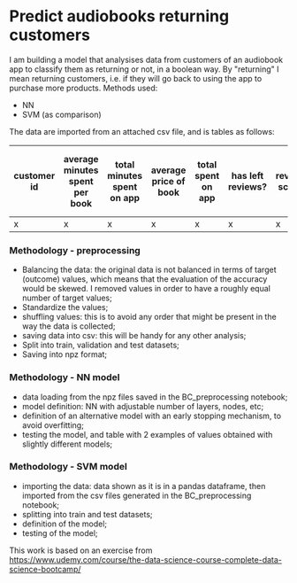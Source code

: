 # Predict audiobooks returning customers

I am building a model that analysises data from customers of an audiobook app to classify them as returning or not, in a boolean way. By "returning" I mean returning customers, i.e. if they will go back to using the app to purchase more products.
Methods used:
- NN
- SVM (as comparison)

The data are imported from an attached csv file, and is tables as follows:

| customer id | average minutes spent per book | total minutes spent on app  |average price of book   |total spent on app   |has left reviews?|review score|completion fraction| minutes listened |number of support requests|Last visited time minus purchase date| Target (dependent variable)|
|---------------|-------|---|---|---|---|---|---|---|---|---|---|
|   x   |   x    |  x | x  | x  |x|x|x|x|x|x|x|

### Methodology - preprocessing

- Balancing the data: the original data is not balanced in terms of target (outcome) values, which means that the evaluation of the accuracy would be skewed. I removed values in order to have a roughly equal number of target values;
- Standardize the values;
- shuffling values: this is to avoid any order that might be present in the way the data is collected;
- saving data into csv: this will be handy for any other analysis;
- Split into train, validation and test datasets;
- Saving into npz format;

### Methodology - NN model

- data loading from the npz files saved in the BC_preprocessing notebook;
- model definition: NN with adjustable number of layers, nodes, etc;
- definition of an alternative model with an early stopping mechanism, to avoid overfitting;
- testing the model, and table with 2 examples of values obtained with slightly different models;


### Methodology - SVM model

- importing the data: data shown as it is in a pandas dataframe, then imported from the csv files generated in the BC_preprocessing notebook;
- splitting into train and test datasets;
- definition of the model;
- testing of the model;

This work is based on an exercise from https://www.udemy.com/course/the-data-science-course-complete-data-science-bootcamp/
